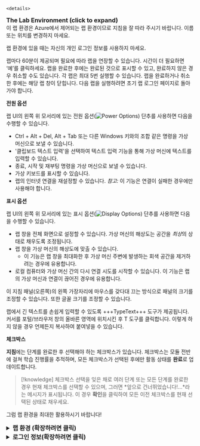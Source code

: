     <details>
  <summary style="font-size:16px;font-weight:bold">The Lab Environment (click to expand)</summary>
이 랩 환경은 Azure에서 제어되는 랩 환경이므로 지침을 잘 따라 주시기 바랍니다. 이름 또는 위치를 변경하지 마세요. 

랩 환경에 있을 때는 자신의 개인 로그인 정보를 사용하지 마세요.

랩마다 60분이 제공되며 필요에 따라 랩을 연장할 수 있습니다. 시간이 더 필요하면 ‘예’를 클릭하세요. 랩을 완료한 후에는 완료된 것으로 표시할 수 있고, 완료하지 않은 경우 취소할 수도 있습니다. 각 랩은 최대 5번 실행할 수 있습니다. 랩을 완료하거나 취소한 후에는 해당 랩 창이 닫힙니다. 다음 랩을 실행하려면 초기 랩 로그인 페이지로 돌아가야 합니다.

**전원 옵션**

랩 UI의 왼쪽 위 모서리에 있는 전원 옵션(![Power Options](https://github.com/LODSContent/All-MOC/blob/master/MOC/GTL/images/PowerOptions.png?raw=true)) 단추를 사용하면 다음을 수행할 수 있습니다.
 - Ctrl + Alt + Del, Alt + Tab 또는 다른 Windows 키와의 조합 같은 명령을 가상 머신으로 보낼 수 있습니다.
 - '클립보드 텍스트 입력'을 선택하여 텍스트 입력 기능을 통해 가상 머신에 텍스트를 입력할 수 있습니다.
 - 종료, 시작 및 재부팅 명령을 가상 머신으로 보낼 수 있습니다.
 - 가상 키보드를 표시할 수 있습니다.
 - 랩의 인터넷 연결을 재설정할 수 있습니다.
    *참고:* 이 기능은 연결이 실패한 경우에만 사용해야 합니다.
  
**표시 옵션**

랩 UI의 왼쪽 위 모서리에 있는 표시 옵션(![Display Options](https://github.com/LODSContent/All-MOC/blob/master/MOC/GTL/images/DisplayOptions.png?raw=true)) 단추를 사용하면 다음을 수행할 수 있습니다.
 - 랩 창을 전체 화면으로 설정할 수 있습니다. 가상 머신의 해상도는 공간을 *최상*의 상태로 채우도록 조정됩니다.
 - 랩 창을 가상 머신의 해상도에 맞출 수 있습니다.
   - 이 기능은 랩 창을 최대화한 후 가상 머신 주변에 발생하는 회색 공간을 제거하려는 경우에 유용합니다.
 - 로컬 컴퓨터와 가상 머신 간의 다시 연결 시도를 시작할 수 있습니다. 이 기능은 랩의 가상 머신과 연결이 끊어진 경우에 유용합니다.

이 지침 패널(오른쪽)의 왼쪽 가장자리에 마우스를 갖다대 끄는 방식으로 패널의 크기를 조정할 수 있습니다. 또한 글꼴 크기를 조정할 수 있습니다.

랩에서 긴 텍스트를 손쉽게 입력할 수 있도록 +++TypeText+++ 도구가 제공됩니다. 커서를 포털/브라우저 창의 올바른 영역에 위치시킨 후 T 도구를 클릭합니다. 이렇게 하지 않을 경우 언제든지 복사하여 붙여넣을 수 있습니다.

**체크박스**

**지침**에는 단계를 완료한 후 선택해야 하는 체크박스가 있습니다. 체크박스는 모듈 전반에 걸쳐 학습 진행률을 추적하며, 모든 체크박스가 선택된 후에만 활동 상태를 **완료**로 업데이트합니다. 

>[!knowledge] 체크박스 선택을 잊은 채로 여러 단계 또는 모든 단계를 완료한 경우 현재 체크박스를 선택할 수 있으며, 그러면 *앞으로 건너뛰었습니다!...*라는 메시지가 표시됩니다. 이 경우 **확인**을 클릭하여 모든 이전 체크박스를 현재 선택된 상태로 채우세요. 

그럼 랩 환경을 최대한 활용하시기 바랍니다!


</details>

<details>
  <summary style="font-size:16px;font-weight:bold">랩 환경 (확장하려면 클릭)</summary>
로그인
1. [] @lab.VirtualMachine(AZ-900).SelectLink에 로그온하고 @lab.CtrlAltDelete를 클릭하여 Ctrl+Alt+Delete 시퀀스를 활성화하고 로그온 페이지를 가져옵니다.

    >[!KNOWLEDGE] 위와 같은 링크는 선택된 컴퓨터에 Ctrl+Alt+Delete를 보냅니다. 화면 왼쪽 상단에 있는 **명령** 메뉴(번개)로 수행할 수도 있습니다.

1. [] 사용자 이름 +++@lab.VirtualMachine(AZ-900).Username+++ 및 암호 +++@lab.VirtualMachine(AZ-900).Password+++로 로그인합니다.

**다음**을 클릭하여 랩 단계로 이동합니다.


</details>

<details>
  <summary style="font-size:16px;font-weight:bold">로그인 정보(확장하려면 클릭)</summary>
이 랩은 Microsoft에서 디자인한 것입니다. 랩 콘텐츠와 관련된 문제를 알려 주시려면 도움말 탭을 클릭한 후 "지원 요청 제출"을 클릭하세요.
</details>
